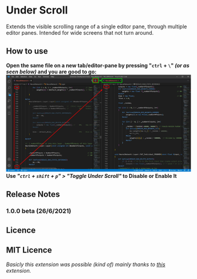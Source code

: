 
#  Under Scroll 

  

Extends the visible scrolling range of a single editor pane, through multiple editor panes. Intended for wide screens that not turn around.

  
## How to use   
**Open the same file on a new tab/editor-pane by pressing   "```ctrl``` + ```\```"  *(or as seen below)* and you are good to go:**
![Example Image](https://github.com/GiorgosXou/under-scroll/raw/master/image.jpg)
**Use _"```ctrl``` + ```shift``` + ```p```" > "Toggle Under Scroll"_ to Disable or Enable It**
##  Release Notes  

###  1.0.0 beta (26/6/2021)

  
 
## Licence
MIT Licence
-----------------------------------------------------------------------------------------------------------
_Basicly this extension was possible _(kind of)_ mainly thanks to [this](https://marketplace.visualstudio.com/items?itemName=masakit.synchronized-scrolling) extension._